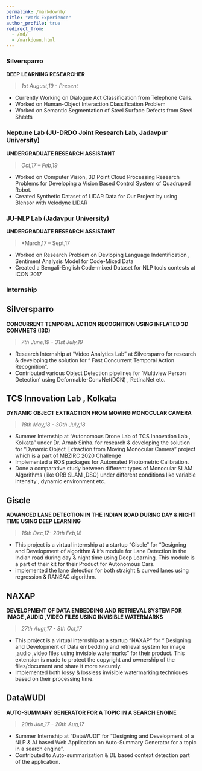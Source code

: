 ```yaml
---
permalink: /markdownb/
title: "Work Experience"
author_profile: true
redirect_from: 
  - /md/
  - /markdown.html
---
```

### Silversparro
**DEEP LEARNING RESEARCHER**
> *1st August,19 - Present*

* Currently Working on Dialogue Act Classification from Telephone Calls.
* Worked on Human-Object Interaction Classification Problem
* Worked on Semantic Segmentation of Steel Surface Defects from Steel Sheets

### Neptune Lab (JU-DRDO Joint Research Lab, Jadavpur University)
**UNDERGRADUATE RESEARCH ASSISTANT**
> *Oct,17 – Feb,19*

* Worked on Computer Vision, 3D Point Cloud Processing Research Problems for Developing a Vision Based Control System of Quadruped Robot.
* Created Synthetic Dataset of LIDAR Data for Our Project by using Blensor with Velodyne LIDAR

### JU-NLP Lab (Jadavpur University)
**UNDERGRADUATE RESEARCH ASSISTANT**
> *March,17 – Sept,17

* Worked on Research Problem on Devloping Language Indentification , Sentiment Analysis Model for Code-Mixed Data
* Created a Bengali-English Code-mixed Dataset for NLP tools contests at ICON 2017

### Internship

## Silversparro
**CONCURRENT TEMPORAL ACTION RECOGNITION USING INFLATED 3D CONVNETS (I3D)**
> *7th June,19 - 31st July,19*

* Research Internship at “Video Analytics Lab” at Silversparro for research & developing the solution for “ Fast Concurrent Temporal Action Recognition”.
* Contributed various Object Detection pipelines for ’Multiview Person Detection’ using Deformable-ConvNet(DCN) , RetinaNet etc.

## TCS Innovation Lab , Kolkata
**DYNAMIC OBJECT EXTRACTION FROM MOVING MONOCULAR CAMERA**
> *18th May,18 - 30th July,18*

* Summer Internship at “Autonomous Drone Lab of TCS Innovation Lab , Kolkata” under Dr. Arnab Sinha. for research & developing the solution for “Dynamic Object Extraction from Moving Monocular Camera” project which is a part of MBZIRC 2020 Challenge
* Implemented a ROS packages for Automated Photometric Calibration.
* Done a comparative study between different types of Monocular SLAM Algorithms (like ORB SLAM ,DSO) under different conditions like variable intensity , dynamic environment etc.

## Giscle
**ADVANCED LANE DETECTION IN THE INDIAN ROAD DURING DAY & NIGHT TIME USING DEEP LEARNING**
> *16th Dec,17- 20th Feb,18*

* This project is a virtual internship at a startup “Giscle” for “Designing and Development of algorithm & it’s module for Lane Detection in the
Indian road during day & night time using Deep Learning. This module is a part of their kit for their Product for Autonomous Cars.
* implemented the lane detection for both straight & curved lanes using regression & RANSAC algorithm.
## NAXAP
**DEVELOPMENT OF DATA EMBEDDING AND RETRIEVAL SYSTEM FOR IMAGE ,AUDIO ,VIDEO FILES USING INVISIBLE WATERMARKS**
> *27th Augt,17 - 8th Oct,17*

* This project is a virtual internship at a startup “NAXAP” for “ Designing and Development of Data embedding and retrieval system for image ,audio ,video files using invisible watermarks” for their product. This extension is made to protect the copyright and ownership of the files/document and share it more securely.
* Implemented both lossy & lossless invisible watermarking techniques based on their processing time.

## DataWUDI
**AUTO-SUMMARY GENERATOR FOR A TOPIC IN A SEARCH ENGINE**
> *20th Jun,17 - 20th Aug,17*

* Summer Internship at “DataWUDI” for “Designing and Development of a NLP & AI based Web Application on Auto-Summary Generator for a
topic in a search engine”.
* Contributed to Auto-summarization & DL based context detection part of the application.

